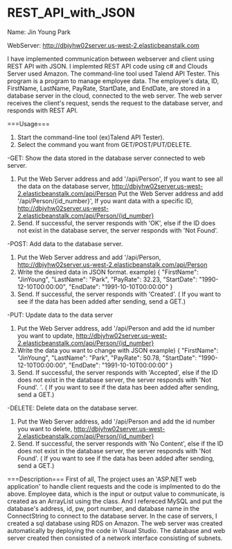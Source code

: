 # REST_API_with_JSON

Name: Jin Young Park

WebServer: http://dbjyhw02server.us-west-2.elasticbeanstalk.com

I have implemented communication between webserver and client using REST API with JSON. I implemted REST API code using c# and Clouds Server used Amazon. The command-line tool used Talend API Tester.
 This program is a program to manage employee data. The employee's data, ID, FirstName, LastName, PayRate, StartDate, and EndDate, are stored in a database server in the cloud, connected to the web server. The web server receives the client's request, sends the request to the database server, and responds with REST API.


===Usage===
1. Start the command-line tool (ex)Talend API Tester).
2. Select the command you want from GET/POST/PUT/DELETE.

-GET: Show the data stored in the database server connected to web server.
1) Put the Web Server address and add '/api/Person', If you want to see all the data on the database server, http://dbjyhw02server.us-west-2.elasticbeanstalk.com/api/Person
Put the Web Server address and add '/api/Person/{id_number}', If you want data with a specific ID, http://dbjyhw02server.us-west-2.elasticbeanstalk.com/api/Person/{id_number}
2) Send. If successful, the server responds with 'OK', else if the ID does not exist in the database server, the server responds with 'Not Found'.

-POST: Add data to the database server.
1) Put the Web Server address and add '/api/Person, http://dbjyhw02server.us-west-2.elasticbeanstalk.com/api/Person
2) Write the desired data in JSON format.
example)
{
"FirstName": "JinYoung",
"LastName": "Park",
"PayRate": 32.23,
"StartDate": "1990-12-10T00:00:00",
"EndDate": "1991-10-10T00:00:00"
}
3) Send. If successful, the server responds with 'Created'. ( If you want to see if the data has been added after sending, send a GET.)

-PUT: Update data to the data server
1) Put the Web Server address, add '/api/Person and add the id number you want to update, http://dbjyhw02server.us-west-2.elasticbeanstalk.com/api/Person/{id_number}
2) Write the data you want to change with JSON
example)
{
"FirstName": "JinYoung",
"LastName": "Park",
"PayRate": 50.78,
"StartDate": "1990-12-10T00:00:00",
"EndDate": "1991-10-10T00:00:00"
}
3) Send. If successful, the server responds with 'Accepted', else if the ID does not exist in the database server, the server responds with 'Not Found'. '. ( If you want to see if the data has been added after sending, send a GET.)

-DELETE: Delete data on the database server.
1) Put the Web Server address, add '/api/Person and add the id number you want to delete, http://dbjyhw02server.us-west-2.elasticbeanstalk.com/api/Person/{id_number}
2) Send. If successful, the server responds with 'No Content', else if the ID does not exist in the database server, the server responds with 'Not Found'. ( If you want to see if the data has been added after sending, send a GET.)


===Description===
First of all, The project uses an 'ASP.NET web application' to handle client requests and the code is implmented to do the above. Employee data, which is the input or output value to communicate, is created as an ArrayList using the class. And I refereced MySQL and put the database's address, id, pw, port number, and database name in the ConnectString to connect to the database server.
In the case of servers, I created a sql database using RDS on Amazon. The web server was created automatically by deploying the code in Visual Studio. The database and web server created then consisted of a network interface consisting of subnets.


